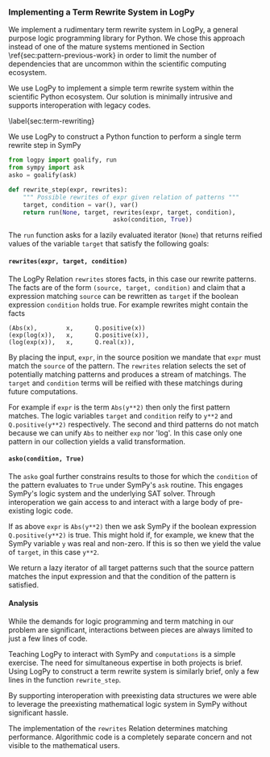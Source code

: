 
### Implementing a Term Rewrite System in LogPy

We implement a rudimentary term rewrite system in LogPy, a general purpose logic programming library for Python.  We chose this approach instead of one of the mature systems mentioned in Section \ref{sec:pattern-previous-work} in order to limit the number of dependencies that are uncommon within the scientific computing ecosystem.

We use LogPy to implement a simple term rewrite system within the scientific Python ecosystem.  Our solution is minimally intrusive and supports interoperation with legacy codes.


\label{sec:term-rewriting}

We use LogPy to construct a Python function to perform a single term rewrite step in SymPy

~~~~~~~~~~Python
from logpy import goalify, run
from sympy import ask
asko = goalify(ask)

def rewrite_step(expr, rewrites):
    """ Possible rewrites of expr given relation of patterns """
    target, condition = var(), var()
    return run(None, target, rewrites(expr, target, condition),
                             asko(condition, True))
~~~~~~~~~~

The `run` function asks for a lazily evaluated iterator (`None`) that returns reified values of the variable `target` that satisfy the following goals:
    
#### `rewrites(expr, target, condition)`

The LogPy Relation `rewrites` stores facts, in this case our rewrite patterns.  The facts are of the form `(source, target, condition)` and claim that a expression matching `source` can be rewritten as `target` if the boolean expression `condition` holds true.  For example rewrites might contain the facts
    
    (Abs(x),        x,      Q.positive(x))
    (exp(log(x)),   x,      Q.positive(x)),
    (log(exp(x)),   x,      Q.real(x)),

    
By placing the input, `expr`, in the source position we mandate that `expr` must match the `source` of the pattern.  The `rewrites` relation selects the set of potentially matching patterns and produces a stream of matchings.  The `target` and `condition` terms will be reified with these matchings during future computations.

For example if `expr` is the term `Abs(y**2)` then only the first pattern matches.  The logic variables `target` and `condition` reify to `y**2` and `Q.positive(y**2)` respectively.  The second and third patterns do not match because we can unify `Abs` to neither `exp` nor 'log'.  In this case only one pattern in our collection yields a valid transformation.

#### `asko(condition, True)`

The `asko` goal further constrains results to those for which the `condition` of the pattern  evaluates to `True` under SymPy's `ask` routine.  This engages SymPy's logic system and the underlying SAT solver.  Through interoperation we gain access to and interact with a large body of pre-existing logic code.

If as above `expr` is `Abs(y**2)` then we ask SymPy if the boolean expression `Q.positive(y**2)` is true.  This might hold if, for example, we knew that the SymPy variable `y` was real and non-zero.  If this is so then we yield the value of `target`, in this case `y**2`.

We return a lazy iterator of all target patterns such that the source pattern matches the input expression and that the condition of the pattern is satisfied.

#### Analysis

While the demands for logic programming and term matching in our problem are significant, interactions between pieces are always limited to just a few lines of code.  

Teaching LogPy to interact with SymPy and `computations` is a simple exercise.  The need for simultaneous expertise in both projects is brief.  Using LogPy to construct a term rewrite system is similarly brief, only a few lines in the function `rewrite_step`.

By supporting interoperation with preexisting data structures we were able to leverage the preexisting mathematical logic system in SymPy without significant hassle.

The implementation of the `rewrites` Relation determines matching performance.  Algorithmic code is a completely separate concern and not visible to the mathematical users.
